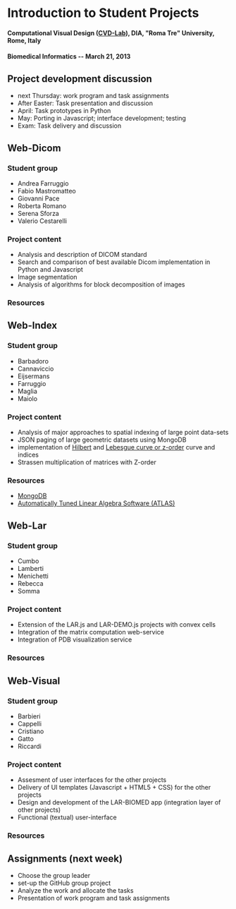 # Introduction to Student Projects
#### Computational Visual Design ([CVD-Lab](https://github.com/cvlab)), DIA, "Roma Tre" University, Rome, Italy 
#### Biomedical Informatics -- March 21, 2013 


## Project development discussion

* next Thursday: work program and task assignments
*	After Easter: Task presentation and discussion
*	April:	Task prototypes in Python
*	May: Porting in Javascript; interface development; testing 
*	Exam: Task delivery and discussion


## Web-Dicom 

### Student group

* Andrea Farruggio
* Fabio Mastromatteo
* Giovanni Pace
* Roberta Romano
* Serena Sforza
* Valerio Cestarelli

### Project content

*	Analysis and description of DICOM standard
*	Search and comparison of best available Dicom implementation in Python and Javascript
*	Image segmentation
*	Analysis of algorithms for block decomposition of images 

### Resources



## Web-Index

### Student group

*	Barbadoro
*	Cannaviccio
*	Eijsermans
*	Farruggio	
*	Maglia
*	Maiolo


### Project content

*	Analysis of major approaches to spatial indexing of large point data-sets
*	JSON paging of large geometric datasets using MongoDB
*	implementation of [Hilbert](http://en.wikipedia.org/wiki/Hilbert_curve) and [Lebesgue curve or z-order](http://en.wikipedia.org/wiki/Z-order_(curve)) curve and indices
*	Strassen multiplication of matrices with Z-order


### Resources

* [MongoDB](http://www.mongodb.org/)
* [Automatically Tuned Linear Algebra Software (ATLAS)](http://math-atlas.sourceforge.net/)

## Web-Lar

### Student group

*	Cumbo
*	Lamberti
*	Menichetti
*	Rebecca
*	Somma


### Project content

*	Extension of the LAR.js and LAR-DEMO.js projects with convex cells
*	Integration of the matrix computation web-service
*	Integration of PDB visualization service 

### Resources


## Web-Visual

### Student group

*	Barbieri
*	Cappelli
*	Cristiano
*	Gatto
*	Riccardi


### Project content

*	Assesment of user interfaces for the other projects
*	Delivery of UI templates (Javascript + HTML5 + CSS) for the other projects
*	Design and development of the LAR-BIOMED app (integration layer of other projects)
*	Functional (textual) user-interface

### Resources


## Assignments (next week)

*	Choose the group leader
*	set-up the GitHub group project
*	Analyze the work and allocate the tasks
*	Presentation of work program and task assignments

